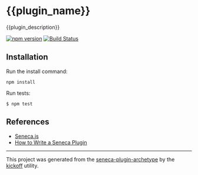 # {{plugin_name}}

{{plugin_description}}

[![npm version][npm-badge]][npm-url]
[![Build Status][travis-badge]][travis-url]

## Installation

Run the install command:

    npm install

Run tests:

    $ npm test

## References

- [Seneca.js](http://senecajs.org/)
- [How to Write a Seneca Plugin](http://senecajs.org/docs/tutorials/how-to-write-a-plugin.html)

---

This project was generated from the [seneca-plugin-archetype](https://github.com/tombenke/seneca-plugin-archetype)
by the [kickoff](https://github.com/tombenke/kickoff) utility.

[npm-badge]: https://badge.fury.io/js/{{plugin_name}}.svg
[npm-url]: https://badge.fury.io/js/{{plugin_name}}
[travis-badge]: https://api.travis-ci.org/tombenke/{{plugin_name}}.svg
[travis-url]: https://travis-ci.org/tombenke/{{plugin_name}}
